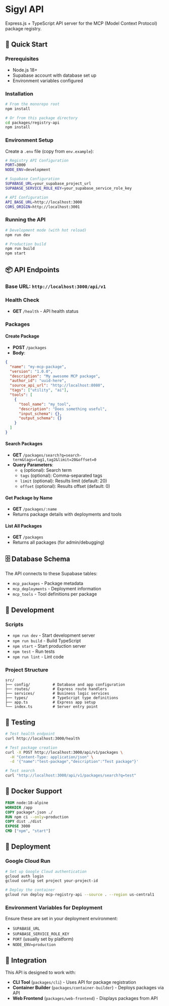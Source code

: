 # Sigyl API

Express.js + TypeScript API server for the MCP (Model Context Protocol) package registry.

## 🚀 Quick Start

### Prerequisites
- Node.js 18+
- Supabase account with database set up
- Environment variables configured

### Installation

```bash
# From the monorepo root
npm install

# Or from this package directory
cd packages/registry-api
npm install
``` 

### Environment Setup

Create a `.env` file (copy from `env.example`):

```bash
# Registry API Configuration
PORT=3000
NODE_ENV=development

# Supabase Configuration
SUPABASE_URL=your_supabase_project_url
SUPABASE_SERVICE_ROLE_KEY=your_supabase_service_role_key

# API Configuration
API_BASE_URL=http://localhost:3000
CORS_ORIGIN=http://localhost:3001
```

### Running the API

```bash
# Development mode (with hot reload)
npm run dev

# Production build
npm run build
npm start
```

## 📦 API Endpoints

### Base URL: `http://localhost:3000/api/v1`

### Health Check
- **GET** `/health` - API health status

### Packages

#### Create Package
- **POST** `/packages`
- **Body**: 
```json
{
  "name": "my-mcp-package",
  "version": "1.0.0",
  "description": "My awesome MCP package",
  "author_id": "uuid-here",
  "source_api_url": "http://localhost:8080",
  "tags": ["utility", "ai"],
  "tools": [
    {
      "tool_name": "my_tool",
      "description": "Does something useful",
      "input_schema": {},
      "output_schema": {}
    }
  ]
}
```

#### Search Packages
- **GET** `/packages/search?q=search-term&tags=tag1,tag2&limit=20&offset=0`
- **Query Parameters**:
  - `q` (optional): Search term
  - `tags` (optional): Comma-separated tags
  - `limit` (optional): Results limit (default: 20)
  - `offset` (optional): Results offset (default: 0)

#### Get Package by Name
- **GET** `/packages/:name`
- Returns package details with deployments and tools

#### List All Packages
- **GET** `/packages`
- Returns all packages (for admin/debugging)

## 🗄️ Database Schema

The API connects to these Supabase tables:

- `mcp_packages` - Package metadata
- `mcp_deployments` - Deployment information
- `mcp_tools` - Tool definitions per package

## 🔧 Development

### Scripts
- `npm run dev` - Start development server
- `npm run build` - Build TypeScript
- `npm start` - Start production server
- `npm test` - Run tests
- `npm run lint` - Lint code

### Project Structure
```
src/
├── config/          # Database and app configuration
├── routes/          # Express route handlers
├── services/        # Business logic services
├── types/           # TypeScript type definitions
├── app.ts           # Express app setup
└── index.ts         # Server entry point
```

## 🧪 Testing

```bash
# Test health endpoint
curl http://localhost:3000/health

# Test package creation
curl -X POST http://localhost:3000/api/v1/packages \
  -H "Content-Type: application/json" \
  -d '{"name":"test-package","description":"Test package"}'

# Test search
curl "http://localhost:3000/api/v1/packages/search?q=test"
```

## 🐳 Docker Support

```dockerfile
FROM node:18-alpine
WORKDIR /app
COPY package*.json ./
RUN npm ci --only=production
COPY dist ./dist
EXPOSE 3000
CMD ["npm", "start"]
```

## 🚀 Deployment

### Google Cloud Run
```bash
# Set up Google Cloud authentication
gcloud auth login
gcloud config set project your-project-id

# Deploy the container
gcloud run deploy mcp-registry-api --source . --region us-central1
```

### Environment Variables for Deployment
Ensure these are set in your deployment environment:
- `SUPABASE_URL`
- `SUPABASE_SERVICE_ROLE_KEY`
- `PORT` (usually set by platform)
- `NODE_ENV=production`

## 🤝 Integration

This API is designed to work with:
- **CLI Tool** (`packages/cli`) - Uses API for package registration
- **Container Builder** (`packages/container-builder`) - Deploys packages via API
- **Web Frontend** (`packages/web-frontend`) - Displays packages from API 